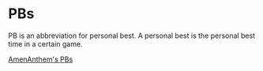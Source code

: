 # PBs

PB is an abbreviation for personal best. A personal best is the personal best time in a certain game.

[AmenAnthem's PBs](https://github.com/AmenAnthem/speedrun-pbs)